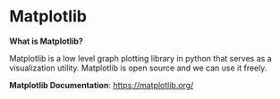 # Matplotlib

**What is Matplotlib?**

Matplotlib is a low level graph plotting library in python that serves as a visualization utility. Matplotlib is open source and we can use it freely.

**Matplotlib Documentation**: https://matplotlib.org/

